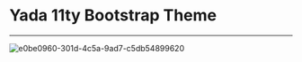 # Yada 11ty Bootstrap Theme
----
![e0be0960-301d-4c5a-9ad7-c5db54899620](https://user-images.githubusercontent.com/3696477/169677100-8b56a0c6-ebc2-4c8c-9886-13edfa3ff6aa.png)
